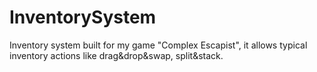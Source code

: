 # InventorySystem
Inventory system built for my game "Complex Escapist", it allows typical inventory actions like drag&drop&swap, split&stack.
